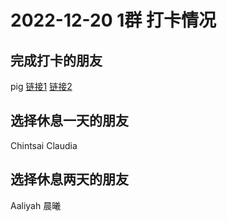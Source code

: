 # 2022-12-20 1群 打卡情况
## 完成打卡的朋友
pig [链接1](http://mmbiz.qpic.cn/mmbiz_jpg/ZIHKcDib0zicj1JxnnufGibibIkMyMdEacN5nWLtOkkqsDKiaib2fQ9uUGZ7sfiaPqwGBncibibXta8vTEogR1MbMLxRVIQ/0) [链接2](http://mmbiz.qpic.cn/mmbiz_jpg/ZIHKcDib0zicj1JxnnufGibibIkMyMdEacN5VOyoagiaJjEJCUubCAXl8Sn8cJZmPumNCB4JkalOxpRASpJbDQdmiayw/0) <br>
## 选择休息一天的朋友
Chintsai
Claudia

## 选择休息两天的朋友
Aaliyah
晨曦

